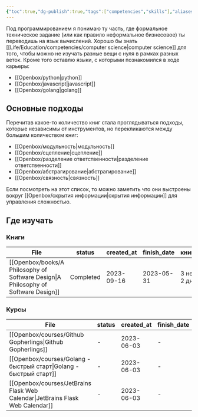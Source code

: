 ```yaml
---
{"toc":true,"dg-publish":true,"tags":["competencies","skills"],"aliases":["разработка","coding"],"date":"2023-01-14T13:31:40+04:00","modified_at":"2023-09-16T16:55:32+03:00","dg-path":"/competencies/programming.md","permalink":"/competencies/programming/","dgPassFrontmatter":true}
---
```





Под программированием я понимаю ту часть, где формальное техническое задание (или как правило неформальное бизнесовое) ты переводишь на язык вычислений. Хорошо бы знать [[Life/Education/competencies/computer science\|computer science]] для того, чтобы можно не изучать разные вещи с нуля в рамках разных веток. Кроме того оставлю языки, с которыми познакомился в ходе карьеры:
- [[Openbox/python\|python]]
- [[Openbox/javascript\|javascript]]
- [[Openbox/golang\|golang]]

## Основные подходы

Перечитав какое-то количество книг стала проглядываться подходы, которые независимы от инструментов, но перекликаются между большим количеством книг:
- [[Openbox/модульность\|модульность]]
- [[Openbox/сцепление\|сцепление]]
- [[Openbox/разделение ответственности\|разделение ответственности]]
- [[Openbox/абстрагирование\|абстрагирование]]
- [[Openbox/связность\|связность]]

Если посмотреть на этот список, то можно заметить что они выстроены вокруг [[Openbox/скрытия информации\|скрытия информации]] для управления сложностью.

## Где изучать

### Книги

| File                                                                                  | status    | created_at | finish_date | книгодни        |
| ------------------------------------------------------------------------------------- | --------- | ---------- | ----------- | --------------- |
| [[Openbox/books/A Philosophy of Software Design\|A Philosophy of Software Design]] | Completed | 2023-09-16 | 2023-05-31  | 3 недели, 2 дня |


### Курсы

| File                                                                              | status | created_at | finish_date |
| --------------------------------------------------------------------------------- | ------ | ---------- | ----------- |
| [[Openbox/courses/Github Gopherlings\|Github Gopherlings]]                     | \-     | 2023-06-03 | \-          |
| [[Openbox/courses/Golang - быстрый старт\|Golang - быстрый старт]]             | \-     | 2023-06-03 | \-          |
| [[Openbox/courses/JetBrains Flask Web Calendar\|JetBrains Flask Web Calendar]] | \-     | 2023-06-03 | \-          |

